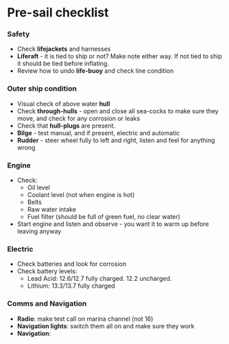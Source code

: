 # Pre-sail checklist
### Safety
- Check **lifejackets** and harnesses
- **Liferaft** - it is tied to ship or not? Make note either way. If not tied to ship it should be tied before inflating.
- Review how to undo **life-buoy** and check line condition

### Outer ship condition
- Visual check of above water **hull**
- Check **through-hulls** - open and close all sea-cocks to make sure they move, and check for any corrosion or leaks
- Check that **hull-plugs** are present.
- **Bilge** - test manual, and if present, electric and automatic
- **Rudder** - steer wheel fully to left and right, listen and feel for anything wrong

### Engine
- Check:
	- Oil level
	- Coolant level (not when engine is hot)
	- Belts
	- Raw water intake
	- Fuel filter (should be full of green fuel, no clear water)
- Start engine and listen and observe - you want it to warm up before leaving anyway

### Electric
- Check batteries and look for corrosion
- Check battery levels:
	- Lead Acid: 12.6/12.7 fully charged. 12.2 uncharged.
	- Lithium: 13.3/13.7 fully charged

### Comms and Navigation
- **Radio**: make test call on marina channel (not 16)
- **Navigation lights**: switch them all on and make sure they work
- **Navigation**:
